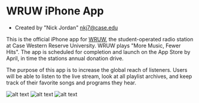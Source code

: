 # WRUW iPhone App

* Created by "Nick Jordan" <nkj7@case.edu>

This is the official iPhone app for [WRUW](http://www.wruw.org), the student-operated radio station at Case Western Reserve University.  WRUW plays "More Music, Fewer Hits". The app is scheduled for completion and launch on the App Store by April, in time the stations annual donation drive.

The purpose of this app is to increase the global reach of listeners.  Users will be able to listen to the live stream, look at all playlist archives, and keep track of their favorite songs and programs they hear.  

![alt text][logo1] ![alt text][logo2] ![alt text][logo3]

[logo1]: https://raw.github.com/nickkjordan/wruw-iphone-app/master/Default@2x.png "Startup Screen"
[logo2]: https://raw.github.com/nickkjordan/wruw-iphone-app/master/iOS%20Simulator%20Screen%20shot%204.png "Program Details"
[logo3]: https://raw.github.com/nickkjordan/wruw-iphone-app/master/iOS%20Simulator%20Screen%20shot%206.png "Song List"